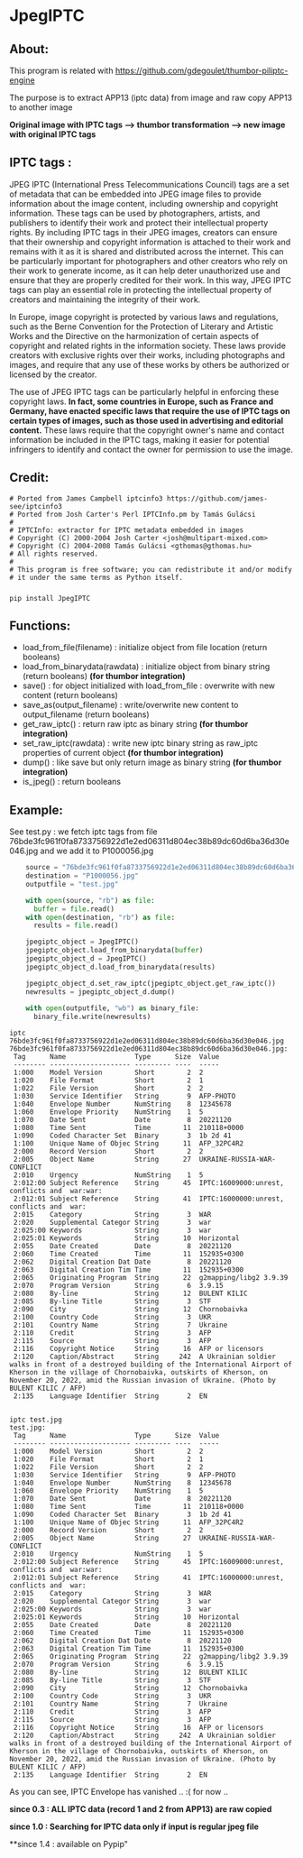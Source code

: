 # JpegIPTC

## About:
This program is related with https://github.com/gdegoulet/thumbor-piliptc-engine

The purpose is to extract APP13 (iptc data) from image and raw copy APP13 to another image

**Original image with IPTC tags --> thumbor transformation --> new image with original IPTC tags**

## IPTC tags :
JPEG IPTC (International Press Telecommunications Council) tags are a set of metadata that can be embedded into JPEG image files to provide information about the image content, including ownership and copyright information. These tags can be used by photographers, artists, and publishers to identify their work and protect their intellectual property rights. By including IPTC tags in their JPEG images, creators can ensure that their ownership and copyright information is attached to their work and remains with it as it is shared and distributed across the internet. This can be particularly important for photographers and other creators who rely on their work to generate income, as it can help deter unauthorized use and ensure that they are properly credited for their work. In this way, JPEG IPTC tags can play an essential role in protecting the intellectual property of creators and maintaining the integrity of their work.


In Europe, image copyright is protected by various laws and regulations, such as the Berne Convention for the Protection of Literary and Artistic Works and the Directive on the harmonization of certain aspects of copyright and related rights in the information society. These laws provide creators with exclusive rights over their works, including photographs and images, and require that any use of these works by others be authorized or licensed by the creator.


The use of JPEG IPTC tags can be particularly helpful in enforcing these copyright laws. **In fact, some countries in Europe, such as France and Germany, have enacted specific laws that require the use of IPTC tags on certain types of images, such as those used in advertising and editorial content.** These laws require that the copyright owner's name and contact information be included in the IPTC tags, making it easier for potential infringers to identify and contact the owner for permission to use the image.


## Credit:
```
# Ported from James Campbell iptcinfo3 https://github.com/james-see/iptcinfo3 
# Ported from Josh Carter's Perl IPTCInfo.pm by Tamás Gulácsi
#
# IPTCInfo: extractor for IPTC metadata embedded in images
# Copyright (C) 2000-2004 Josh Carter <josh@multipart-mixed.com>
# Copyright (C) 2004-2008 Tamás Gulácsi <gthomas@gthomas.hu>
# All rights reserved.
#
# This program is free software; you can redistribute it and/or modify
# it under the same terms as Python itself.

```

###
```
pip install JpegIPTC
```

## Functions:

- load_from_file(filename) : initialize object from file location (return booleans)
- load_from_binarydata(rawdata) : initialize object from binary string (return booleans) **(for thumbor integration)**
- save() : for object initialized with load_from_file : overwrite with new content (return booleans)
- save_as(output_filename) : write/overwrite new content to output_filename (return booleans)
- get_raw_iptc() : return raw iptc as binary string **(for thumbor integration)**
- set_raw_iptc(rawdata) : write new iptc binary string as raw_iptc properties of current object **(for thumbor integration)**
- dump() : like save but only return image as binary string **(for thumbor integration)**
- is_jpeg() : return booleans


## Example:
See test.py : we fetch iptc tags from file 76bde3fc961f0fa8733756922d1e2ed06311d804ec38b89dc60d6ba36d30e046.jpg and we add it to P1000056.jpg

```python
    source = "76bde3fc961f0fa8733756922d1e2ed06311d804ec38b89dc60d6ba36d30e046.jpg"
    destination = "P1000056.jpg"
    outputfile = "test.jpg"

    with open(source, "rb") as file:
      buffer = file.read()
    with open(destination, "rb") as file:
      results = file.read()

    jpegiptc_object = JpegIPTC()
    jpegiptc_object.load_from_binarydata(buffer)
    jpegiptc_object_d = JpegIPTC()
    jpegiptc_object_d.load_from_binarydata(results)

    jpegiptc_object_d.set_raw_iptc(jpegiptc_object.get_raw_iptc())
    newresults = jpegiptc_object_d.dump()
    
    with open(outputfile, "wb") as binary_file:
      binary_file.write(newresults)
```

```
iptc 76bde3fc961f0fa8733756922d1e2ed06311d804ec38b89dc60d6ba36d30e046.jpg
76bde3fc961f0fa8733756922d1e2ed06311d804ec38b89dc60d6ba36d30e046.jpg:
 Tag      Name                 Type      Size  Value
 -------- -------------------- --------- ----  -----
 1:000    Model Version        Short        2  2
 1:020    File Format          Short        2  1
 1:022    File Version         Short        2  2
 1:030    Service Identifier   String       9  AFP-PHOTO
 1:040    Envelope Number      NumString    8  12345678
 1:060    Envelope Priority    NumString    1  5
 1:070    Date Sent            Date         8  20221120
 1:080    Time Sent            Time        11  210118+0000
 1:090    Coded Character Set  Binary       3  1b 2d 41
 1:100    Unique Name of Objec String      11  AFP_32PC4R2
 2:000    Record Version       Short        2  2
 2:005    Object Name          String      27  UKRAINE-RUSSIA-WAR-CONFLICT
 2:010    Urgency              NumString    1  5
 2:012:00 Subject Reference    String      45  IPTC:16009000:unrest, conflicts and  war:war:
 2:012:01 Subject Reference    String      41  IPTC:16000000:unrest, conflicts and  war:
 2:015    Category             String       3  WAR
 2:020    Supplemental Categor String       3  war
 2:025:00 Keywords             String       3  war
 2:025:01 Keywords             String      10  Horizontal
 2:055    Date Created         Date         8  20221120
 2:060    Time Created         Time        11  152935+0300
 2:062    Digital Creation Dat Date         8  20221120
 2:063    Digital Creation Tim Time        11  152935+0300
 2:065    Originating Program  String      22  g2mapping/libg2 3.9.39
 2:070    Program Version      String       6  3.9.15
 2:080    By-line              String      12  BULENT KILIC
 2:085    By-line Title        String       3  STF
 2:090    City                 String      12  Chornobaivka
 2:100    Country Code         String       3  UKR
 2:101    Country Name         String       7  Ukraine
 2:110    Credit               String       3  AFP
 2:115    Source               String       3  AFP
 2:116    Copyright Notice     String      16  AFP or licensors
 2:120    Caption/Abstract     String     242  A Ukrainian soldier walks in front of a destroyed building of the International Airport of Kherson in the village of Chornobaivka, outskirts of Kherson, on November 20, 2022, amid the Russian invasion of Ukraine. (Photo by BULENT KILIC / AFP)
 2:135    Language Identifier  String       2  EN


iptc test.jpg 
test.jpg:
 Tag      Name                 Type      Size  Value
 -------- -------------------- --------- ----  -----
 1:000    Model Version        Short        2  2
 1:020    File Format          Short        2  1
 1:022    File Version         Short        2  2
 1:030    Service Identifier   String       9  AFP-PHOTO
 1:040    Envelope Number      NumString    8  12345678
 1:060    Envelope Priority    NumString    1  5
 1:070    Date Sent            Date         8  20221120
 1:080    Time Sent            Time        11  210118+0000
 1:090    Coded Character Set  Binary       3  1b 2d 41
 1:100    Unique Name of Objec String      11  AFP_32PC4R2
 2:000    Record Version       Short        2  2
 2:005    Object Name          String      27  UKRAINE-RUSSIA-WAR-CONFLICT
 2:010    Urgency              NumString    1  5
 2:012:00 Subject Reference    String      45  IPTC:16009000:unrest, conflicts and  war:war:
 2:012:01 Subject Reference    String      41  IPTC:16000000:unrest, conflicts and  war:
 2:015    Category             String       3  WAR
 2:020    Supplemental Categor String       3  war
 2:025:00 Keywords             String       3  war
 2:025:01 Keywords             String      10  Horizontal
 2:055    Date Created         Date         8  20221120
 2:060    Time Created         Time        11  152935+0300
 2:062    Digital Creation Dat Date         8  20221120
 2:063    Digital Creation Tim Time        11  152935+0300
 2:065    Originating Program  String      22  g2mapping/libg2 3.9.39
 2:070    Program Version      String       6  3.9.15
 2:080    By-line              String      12  BULENT KILIC
 2:085    By-line Title        String       3  STF
 2:090    City                 String      12  Chornobaivka
 2:100    Country Code         String       3  UKR
 2:101    Country Name         String       7  Ukraine
 2:110    Credit               String       3  AFP
 2:115    Source               String       3  AFP
 2:116    Copyright Notice     String      16  AFP or licensors
 2:120    Caption/Abstract     String     242  A Ukrainian soldier walks in front of a destroyed building of the International Airport of Kherson in the village of Chornobaivka, outskirts of Kherson, on November 20, 2022, amid the Russian invasion of Ukraine. (Photo by BULENT KILIC / AFP)
 2:135    Language Identifier  String       2  EN

```

As you can see, IPTC Envelope has vanished .. :( for now ..

**since 0.3 : ALL IPTC data (record 1 and 2 from APP13) are raw copied**

**since 1.0 : Searching for IPTC data only if input is regular jpeg file**

**since 1.4 : available on Pypip"
